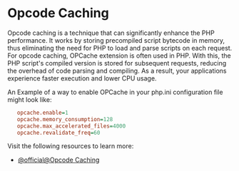# Opcode Caching

Opcode caching is a technique that can significantly enhance the PHP performance. It works by storing precompiled script bytecode in memory, thus eliminating the need for PHP to load and parse scripts on each request. For opcode caching, OPCache extension is often used in PHP. With this, the PHP script's compiled version is stored for subsequent requests, reducing the overhead of code parsing and compiling. As a result, your applications experience faster execution and lower CPU usage. 

An Example of a way to enable OPCache in your php.ini configuration file might look like:

```ini
   opcache.enable=1 
   opcache.memory_consumption=128 
   opcache.max_accelerated_files=4000 
   opcache.revalidate_freq=60
``` 

Visit the following resources to learn more:

- [@official@Opcode Caching](https://www.php.net/manual/en/book.opcache.php)